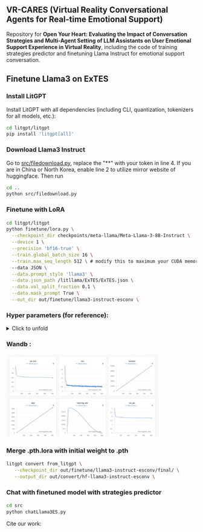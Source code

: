 ## VR-CARES (Virtual Reality Conversational Agents for Real-time Emotional Support)

Repository for <b>Open Your Heart: Evaluating the Impact of Conversation Strategies and Multi-Agent Setting of LLM Assistants on User Emotional Support Experience in Virtual Reality</b>, including the code of training strategies predictor and finetuning Llama Instruct for emotional support conversation.

## Finetune Llama3 on ExTES 
### Install LitGPT

Install LitGPT with all dependencies (including CLI, quantization, tokenizers for all models, etc.):

```bash
cd litgpt/litgpt
pip install 'litgpt[all]'
```

### Download Llama3 Instruct

Go to [src/filedownload.py](src/filedownload.py), replace the "**" with your token in line 4. If you are in China or North Korea, enable line 2 to utilize mirror website of huggingface. Then run
```bash
cd ..
python src/filedownload.py
```

### Finetune with LoRA
```bash
cd litgpt/litgpt
python finetune/lora.py \
  --checkpoint_dir checkpoints/meta-llama/Meta-Llama-3-8B-Instruct \
  --device 1 \
  --precision 'bf16-true' \
  --train.global_batch_size 16 \
  --train.max_seq_length 512 \ # modify this to maximum your CUDA memory
  --data JSON \
  --data.prompt_style 'llama3' \
  --data.json_path /litllama/ExTES/ExTES.json \
  --data.val_split_fraction 0.1 \
  --data.mask_prompt True \
  --out_dir out/finetune/llama3-instruct-esconv \
```

### Hyper parameters (for reference):

<details>
<summary>Click to unfold</summary>

```bash
checkpoint_dir: checkpoints/meta-llama/Meta-Llama-3-8B-Instruct
out_dir: out/finetune/llama3-instruct-esconv
precision: bf16-true
devices: 1
lora_r: 8
lora_alpha: 16
lora_dropout: 0.05
lora_query: true
lora_key: false
lora_value: true
lora_projection: false
lora_mlp: false
lora_head: false
data:
  class_path: litgpt.data.JSON
  init_args:
    json_path: ExTES/ExTES.json
    mask_prompt: true
    val_split_fraction: 0.1
    prompt_style: llama3
    ignore_index: -100
    seed: 42
    num_workers: 4
train:
  save_interval: 1000
  log_interval: 1
  global_batch_size: 16
  micro_batch_size: 1
  lr_warmup_steps: 100
  epochs: 5
  max_seq_length: 512
  learning_rate: 0.0003
  weight_decay: 0.02
  beta1: 0.9
  beta2: 0.95
  min_lr: 6.0e-05
eval:
  interval: 100
  max_new_tokens: 100
  max_iters: 100
logger_name: wandb
seed: 1337
```
</details>

### Wandb :

<img src="img/wandb.jpg" alt="1" width="80%">

### Merge .pth.lora with initial weight to .pth
```bash
litgpt convert from_litgpt \
   --checkpoint_dir out/finetune/llama3-instruct-esconv/final/ \
   --output_dir out/convert/hf-llama3-instruct-esconv \

```

### Chat with finetuned model with strategies predictor
```bash
cd src
python chatLlama3ES.py
```

Cite our work:
```